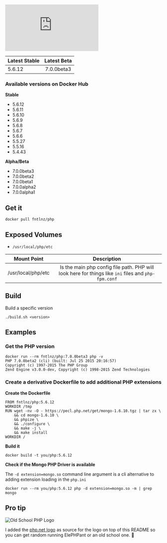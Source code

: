 ![PHP](http://php.net/images/logo.php)

| Latest Stable | Latest Beta |
| ------------- |:-----------:|
| 5.6.12        | 7.0.0beta3  |

### Available versions on Docker Hub

**Stable**

- 5.6.12
- 5.6.11
- 5.6.10
- 5.6.9
- 5.6.8
- 5.6.7
- 5.6.6
- 5.5.27
- 5.5.16
- 5.4.43

**Alpha/Beta**

- 7.0.0beta3
- 7.0.0beta2
- 7.0.0beta1
- 7.0.0alpha2
- 7.0.0alpha1

## Get it

```
docker pull fntlnz/php
```

## Exposed Volumes
- `/usr/local/php/etc`

| Mount Point               | Description                                                                                         |
| ------------------------- |:---------------------------------------------------------------------------------------------------:|
| /usr/local/php/etc        | Is the main php config file path. PHP will look here for things like `ini` files and `php-fpm.conf` |


## Build

Build a specific version
```
./build.sh <version>
```

## Examples

### Get the PHP version

```
docker run --rm fntlnz/php:7.0.0beta3 php -v
PHP 7.0.0beta2 (cli) (built: Jul 25 2015 20:16:57) 
Copyright (c) 1997-2015 The PHP Group
Zend Engine v3.0.0-dev, Copyright (c) 1998-2015 Zend Technologies
```

### Create a derivative Dockerfile to add additional PHP extensions

**Create the Dockerfile**
```
FROM fntlnz/php:5.6.12
WORKDIR /tmp
RUN wget -nv -O - https://pecl.php.net/get/mongo-1.6.10.tgz | tar zx \
    && cd mongo-1.6.10 \
    && phpize \
    && ./configure \
    && make -j \
    && make install
WORKDIR /
```

**Build it**
```
docker build -t you/php:5.6.12
```

**Check if the Mongo PHP Driver is available**

The `-d extension=mongo.so` command line argument is a cli alternative
to adding extension loading in the `php.ini`
```
docker run --rm you/php:5.6.12 php -d extension=mongo.so -m | grep mongo
```



## Pro tip
![Old School PHP Logo](http://i.imgur.com/QN1UfxT.gif)

I added the [php.net logo](https://github.com/php/web-php/blob/master/images/logo.php#L54) as source for the logo on top of this README  so you can get random running ElePHPant or an old school one. :tada:
